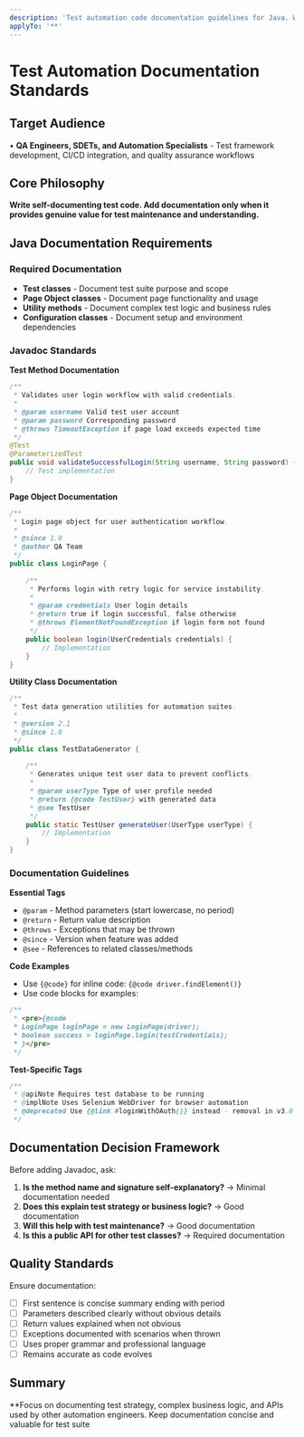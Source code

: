 ```yaml
---
description: 'Test automation code documentation guidelines for Java. Works with GitHub Copilot, Cursor, and other AI coding assistants.'
applyTo: '**'
---
```


# Test Automation Documentation Standards

## Target Audience
• **QA Engineers, SDETs, and Automation Specialists** - Test framework development, CI/CD integration, and quality assurance workflows

## Core Philosophy
**Write self-documenting test code. Add documentation only when it provides genuine value for test maintenance and understanding.**

## Java Documentation Requirements

### Required Documentation
- **Test classes** - Document test suite purpose and scope
- **Page Object classes** - Document page functionality and usage
- **Utility methods** - Document complex test logic and business rules
- **Configuration classes** - Document setup and environment dependencies

### Javadoc Standards

**Test Method Documentation**
```java
/**
 * Validates user login workflow with valid credentials.
 * 
 * @param username Valid test user account
 * @param password Corresponding password
 * @throws TimeoutException if page load exceeds expected time
 */
@Test
@ParameterizedTest
public void validateSuccessfulLogin(String username, String password) {
    // Test implementation
}
```

**Page Object Documentation**
```java
/**
 * Login page object for user authentication workflow.
 * 
 * @since 1.0
 * @author QA Team
 */
public class LoginPage {
    
    /**
     * Performs login with retry logic for service instability.
     * 
     * @param credentials User login details
     * @return true if login successful, false otherwise
     * @throws ElementNotFoundException if login form not found
     */
    public boolean login(UserCredentials credentials) {
        // Implementation
    }
}
```

**Utility Class Documentation**
```java
/**
 * Test data generation utilities for automation suites.
 * 
 * @version 2.1
 * @since 1.0
 */
public class TestDataGenerator {
    
    /**
     * Generates unique test user data to prevent conflicts.
     * 
     * @param userType Type of user profile needed
     * @return {@code TestUser} with generated data
     * @see TestUser
     */
    public static TestUser generateUser(UserType userType) {
        // Implementation
    }
}
```

### Documentation Guidelines

**Essential Tags**
- `@param` - Method parameters (start lowercase, no period)
- `@return` - Return value description
- `@throws` - Exceptions that may be thrown
- `@since` - Version when feature was added
- `@see` - References to related classes/methods

**Code Examples**
- Use `{@code}` for inline code: `{@code driver.findElement()}`
- Use code blocks for examples:
```java
/**
 * <pre>{@code
 * LoginPage loginPage = new LoginPage(driver);
 * boolean success = loginPage.login(testCredentials);
 * }</pre>
 */
```

**Test-Specific Tags**
```java
/**
 * @apiNote Requires test database to be running
 * @implNote Uses Selenium WebDriver for browser automation
 * @deprecated Use {@link #loginWithOAuth()} instead - removal in v3.0
 */
```

## Documentation Decision Framework

Before adding Javadoc, ask:
1. **Is the method name and signature self-explanatory?** → Minimal documentation needed
2. **Does this explain test strategy or business logic?** → Good documentation
3. **Will this help with test maintenance?** → Good documentation
4. **Is this a public API for other test classes?** → Required documentation

## Quality Standards

Ensure documentation:
- [ ] First sentence is concise summary ending with period
- [ ] Parameters described clearly without obvious details
- [ ] Return values explained when not obvious
- [ ] Exceptions documented with scenarios when thrown
- [ ] Uses proper grammar and professional language
- [ ] Remains accurate as code evolves

## Summary

**Focus on documenting test strategy, complex business logic, and APIs used by other automation engineers. Keep documentation concise and valuable for test suite